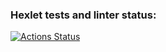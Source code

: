 ### Hexlet tests and linter status:
[![Actions Status](https://github.com/Mikhail325/php-project-48/workflows/hexlet-check/badge.svg)](https://github.com/Mikhail325/php-project-48/actions)